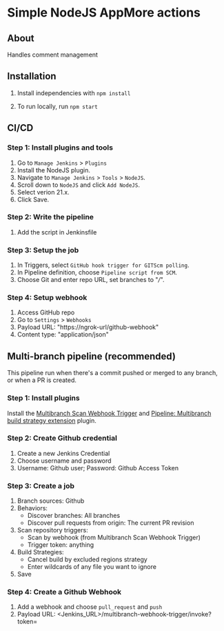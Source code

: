 # Simple NodeJS AppMore actions

## About
Handles comment management

## Installation
1. Install independencies with `npm install`

2. To run locally, run `npm start`

## CI/CD

### Step 1: Install plugins and tools
1. Go to `Manage Jenkins` > `Plugins `
2. Install the NodeJS plugin.
3. Navigate to `Manage Jenkins` > `Tools` > `NodeJS`.
4. Scroll down to `NodeJS` and click `Add NodeJS`.
5. Select verion 21.x.
6. Click Save.

### Step 2: Write the pipeline
1. Add the script in Jenkinsfile

### Step 3: Setup the job
1. In Triggers, select `GitHub hook trigger for GITScm polling`.
2. In Pipeline definition, choose `Pipeline script from SCM`.
3. Choose Git and enter repo URL, set branches to "*/*".

### Step 4: Setup webhook
1. Access GitHub repo
2. Go to `Settings` > `Webhooks`
3. Payload URL: "https://ngrok-url/github-webhook"
4. Content type: "application/json"

## Multi-branch pipeline (recommended)
This pipeline run when there's a commit pushed or merged to any branch, or when a PR is created.

### Step 1: Install plugins
Install the [Multibranch Scan Webhook Trigger](https://plugins.jenkins.io/multibranch-scan-webhook-trigger/) and [Pipeline: Multibranch build strategy extension](https://plugins.jenkins.io/multibranch-build-strategy-extension/) plugin.

### Step 2: Create Github credential
1. Create a new Jenkins Credential
2. Choose username and password
3. Username: Github user; Password: Github Access Token

### Step 3: Create a job
1. Branch sources: Github
2. Behaviors: 
    + Discover branches: All branches
    + Discover pull requests from origin: The current PR revision
3. Scan repository triggers:
    + Scan by webhook (from Multibranch Scan Webhook Trigger)
    + Trigger token: anything
4. Build Strategies:
    + Cancel build by excluded regions strategy
    + Enter wildcards of any file you want to ignore
5. Save

### Step 4: Create a Github Webhook
1. Add a webhook and choose `pull_request` and `push`
2. Payload URL: <Jenkins_URL>/multibranch-webhook-trigger/invoke?token=<token>

